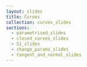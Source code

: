 ```yaml
---
layout: slides
title: Curves
collection: curves_slides
sections:
  - parametrised_slides
  - closed_curves_slides
  - S1_slides
  - change_params_slides
  - tangent_and_normal_slides
---
```


